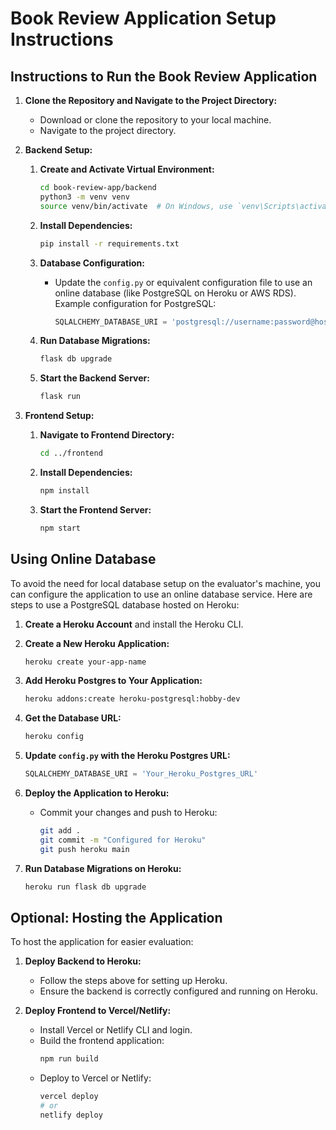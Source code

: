 
# Book Review Application Setup Instructions

## Instructions to Run the Book Review Application

1. **Clone the Repository and Navigate to the Project Directory:**
   - Download or clone the repository to your local machine.
   - Navigate to the project directory.

2. **Backend Setup:**

   1. **Create and Activate Virtual Environment:**
      ```sh
      cd book-review-app/backend
      python3 -m venv venv
      source venv/bin/activate  # On Windows, use `venv\Scripts\activate`
      ```

   2. **Install Dependencies:**
      ```sh
      pip install -r requirements.txt
      ```

   3. **Database Configuration:**
      - Update the `config.py` or equivalent configuration file to use an online database (like PostgreSQL on Heroku or AWS RDS). Example configuration for PostgreSQL:
        ```python
        SQLALCHEMY_DATABASE_URI = 'postgresql://username:password@host:port/dbname'
        ```

   4. **Run Database Migrations:**
      ```sh
      flask db upgrade
      ```

   5. **Start the Backend Server:**
      ```sh
      flask run
      ```

3. **Frontend Setup:**

   1. **Navigate to Frontend Directory:**
      ```sh
      cd ../frontend
      ```

   2. **Install Dependencies:**
      ```sh
      npm install
      ```

   3. **Start the Frontend Server:**
      ```sh
      npm start
      ```

## Using Online Database

To avoid the need for local database setup on the evaluator's machine, you can configure the application to use an online database service. Here are steps to use a PostgreSQL database hosted on Heroku:

1. **Create a Heroku Account** and install the Heroku CLI.
2. **Create a New Heroku Application:**
   ```sh
   heroku create your-app-name
   ```

3. **Add Heroku Postgres to Your Application:**
   ```sh
   heroku addons:create heroku-postgresql:hobby-dev
   ```

4. **Get the Database URL:**
   ```sh
   heroku config
   ```

5. **Update `config.py` with the Heroku Postgres URL:**
   ```python
   SQLALCHEMY_DATABASE_URI = 'Your_Heroku_Postgres_URL'
   ```

6. **Deploy the Application to Heroku:**
   - Commit your changes and push to Heroku:
     ```sh
     git add .
     git commit -m "Configured for Heroku"
     git push heroku main
     ```

7. **Run Database Migrations on Heroku:**
   ```sh
   heroku run flask db upgrade
   ```

## Optional: Hosting the Application

To host the application for easier evaluation:

1. **Deploy Backend to Heroku:**
   - Follow the steps above for setting up Heroku.
   - Ensure the backend is correctly configured and running on Heroku.

2. **Deploy Frontend to Vercel/Netlify:**
   - Install Vercel or Netlify CLI and login.
   - Build the frontend application:
     ```sh
     npm run build
     ```
   - Deploy to Vercel or Netlify:
     ```sh
     vercel deploy
     # or
     netlify deploy
     ```

